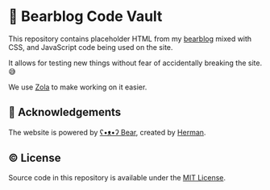 # 🐻 Bearblog Code Vault

This repository contains placeholder HTML from my [bearblog](https://miguelpimentel.do/) mixed with CSS, and JavaScript code being used on the site.

It allows for testing new things without fear of accidentally breaking the site. 😅

We use [Zola](https://www.getzola.org) to make working on it easier.

## 💜 Acknowledgements

The website is powered by [ʕ•ᴥ•ʔ Bear](https://bearblog.dev/), created by [Herman](https://github.com/HermanMartinus).

## © License

Source code in this repository is available under the [MIT License](LICENSE).
